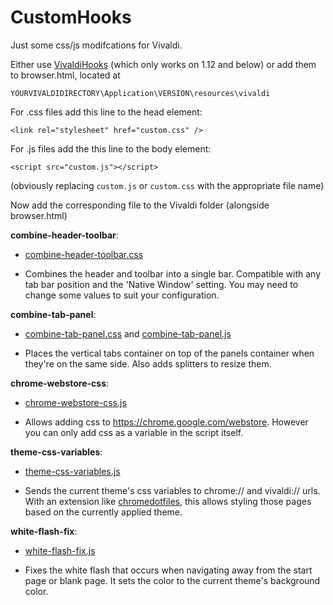 # CustomHooks
Just some css/js modifcations for Vivaldi.

Either use [VivaldiHooks](https://github.com/justdanpo/VivaldiHooks) (which only works on 1.12 and below) or add them to browser.html, located at

`YOURVIVALDIDIRECTORY\Application\VERSION\resources\vivaldi`

For .css files add this line to the head element:

`<link rel="stylesheet" href="custom.css" />`

For .js files add the this line to the body element:

`<script src="custom.js"></script>`

(obviously replacing `custom.js` or `custom.css` with the appropriate file name)

Now add the corresponding file to the Vivaldi folder (alongside browser.html)

**combine-header-toolbar**: 
 - [combine-header-toolbar.css](https://github.com/Sporif/CustomHooks/blob/master/hooks/combine-header-toolbar.css) 

 - Combines the header and toolbar into a single bar. Compatible with any tab bar position and the 'Native Window' setting. You may need to change some values to suit your configuration.

**combine-tab-panel**: 
 - [combine-tab-panel.css](https://github.com/Sporif/CustomHooks/blob/master/hooks/combine-tab-panel.css) and [combine-tab-panel.js](https://github.com/Sporif/CustomHooks/blob/master/hooks/combine-tab-panel.js)
 
 - Places the vertical tabs container on top of the panels container when they're on the same side. Also adds splitters to resize them.
 
**chrome-webstore-css**: 
 - [chrome-webstore-css.js](https://github.com/Sporif/CustomHooks/blob/master/hooks/chrome-webstore-css.js)

 - Allows adding css to https://chrome.google.com/webstore. However you can only add css as a variable in the script itself.
 
**theme-css-variables**: 
 - [theme-css-variables.js](https://github.com/Sporif/CustomHooks/blob/master/hooks/theme-css-variables.js)

 - Sends the current theme's css variables to chrome:// and vivaldi:// urls. With an extension like [chromedotfiles](https://github.com/hbt/chromedotfiles), this allows styling those pages based on the currently applied theme.
 
**white-flash-fix**: 
 - [white-flash-fix.js](https://github.com/Sporif/CustomHooks/blob/master/hooks/white-flash-fix.js)

 - Fixes the white flash that occurs when navigating away from the start page or blank page. It sets the color to the current theme's background color.
